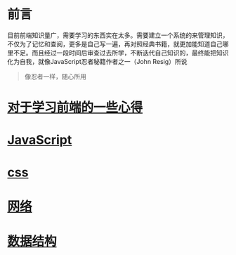 # 前言
目前前端知识量广，需要学习的东西实在太多。需要建立一个系统的来管理知识，不仅为了记忆和查阅，更多是自己写一遍，再对照经典书籍，就更加能知道自己哪里不足。而且经过一段时间后审查过去所学，不断迭代自己知识的，最终能把知识化为自我，就像JavaScript忍者秘籍作者之一（John Resig）所说
> 像忍者一样，随心所用
# [对于学习前端的一些心得](./learn/)

# [JavaScript](./js/)

# [css](./css/)

# [网络](./network/)

# [数据结构](./dataStructure/)